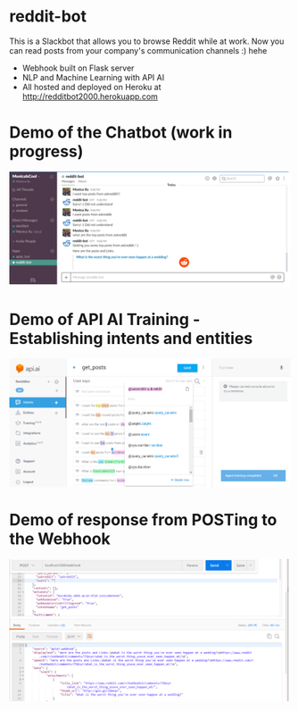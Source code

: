 # reddit-bot

This is a Slackbot that allows you to browse Reddit while at work.
Now you can read posts from your company's communication channels :) hehe

 * Webhook built on Flask server
 * NLP and Machine Learning with API AI
 * All hosted and deployed on Heroku at http://redditbot2000.herokuapp.com
 
 # Demo of the Chatbot (work in progress)
 ![This is a demo](img/demo.png "Chatbot In Progress")
 
 # Demo of API AI Training - Establishing intents and entities
 ![This is a demo](img/api_training.png "API AI")
 
 # Demo of response from POSTing to the Webhook
 ![This is a demo](img/exampleresp.png "API AI")

